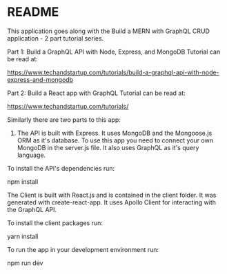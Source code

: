 # README

This application goes along with the Build a MERN with GraphQL CRUD application - 2 part tutorial series. 

Part 1: Build a GraphQL API with Node, Express, and MongoDB Tutorial can be read at:

https://www.techandstartup.com/tutorials/build-a-graphql-api-with-node-express-and-mongodb

Part 2: Build a React app with GraphQL Tutorial can be read at:

https://www.techandstartup.com/tutorials/

Similarly there are two parts to this app:

1) The API is built with Express. It uses MongoDB and the Mongoose.js ORM as it's database. To use this app you need to connect your own MongoDB in the server.js file.
It also uses GraphQL as it's query language.

To install the API's dependencies run:

npm install

The Client is built with React.js and is contained in the client folder. It was generated with create-react-app. It uses Apollo Client for interacting with the GraphQL API. 

To install the client packages run: 

yarn install

To run the app in your development environment run:

npm run dev